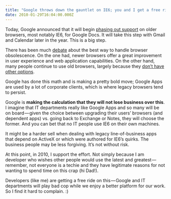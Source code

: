 ```yaml
---
title: "Google throws down the gauntlet on IE6; you and I get a free ride"
date: 2010-01-29T16:04:00.000Z
---
```


Today, Google announced that it will begin [phasing out support](http://googledocs.blogspot.com/2010/01/web-browser-support-for-docs-and-sites.html) on older browsers, most notably IE6, for Google Docs. It will take this step with Gmail and Calendar later in the year. This is a big step.

There has been much [debate](/blog/post/Betting-on-a-future-without-IE6.aspx) about the best way to handle browser obsolescence. On the one had, newer browsers offer a great improvement in user experience and web application capabilities. On the other hand, many people continue to use old browsers, largely because they [don’t have other options](http://blog.digg.com/?p=878).

Google has done this math and is making a pretty bold move; Google Apps are used by a lot of corporate clients, which is where legacy browsers tend to persist.

Google is **making the calculation that they will not lose business over this**. I imagine that IT departments really like Google Apps and so many will be on board — given the choice between upgrading their users’ browsers (and dependent apps) vs. going back to Exchange or Notes, they will choose the former. And you can bet that no IT people use IE6 on their own machines.

It might be a harder sell when dealing with legacy line-of-business apps that depend on ActiveX or which were authored for IE6’s quirks. The business people may be less forgiving. It’s not without risk.

At this point, in 2010, I support the effort. Not simply because I am developer who wishes other people would use the latest and greatest — remember, not everyone is a techie and they have legitimate reasons for not wanting to spend time on this crap (hi Dad!).

Developers (like me) are getting a free ride on this — Google and IT departments will play bad cop while we enjoy a better platform for our work. So I find it hard to complain. :)
